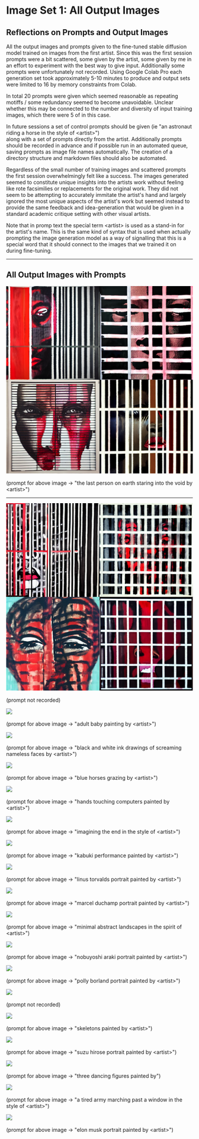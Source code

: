 # Image Set 1: All Output Images

## Reflections on Prompts and Output Images

All the output images and prompts given to the fine-tuned stable diffusion model trained on images from the first artist. Since this was the first session prompts were a bit scattered, some given by the artist, some given by me in an effort to experiment with the best way to give input. Additionally some prompts were unfortunately not recorded. Using Google Colab Pro each generation set took approximately 5-10 minutes to produce and output sets were limited to 16 by memory constraints from Colab.

In total 20 prompts were given which seemed reasonable as repeating motiffs / some redundancy seemed to become unavoidable. Unclear whether this may be connected to the number and diversity of input training images, which there were 5 of in this case.

In future sessions a set of control prompts should be given (ie "an astronaut riding a horse in the style of &lt;artist&gt;")<br> along with a set of prompts directly from the artist. Additionally prompts should be recorded in advance and if possible run in an automated queue, saving prompts as image file names automatically. The creation of a directory structure and markdown files should also be automated.

Regardless of the small number of training images and scattered prompts the first session overwhelmingly felt like a success. The images generated seemed to constitute unique insights into the artists work without feeling like rote facsimilies or replacements for the original work. They did not seem to be attempting to accurately immitate the artist's hand and largely ignored the most unique aspects of the artist's work but seemed instead to provide the same feedback and idea-generation that would be given in a standard academic critique setting with other visual artists.

Note that in promp text the special term &lt;artist&gt; is used as a stand-in for the artist's name. This is the same kind of syntax that is used when actually prompting the image generation model as a way of signalling that this is a special word that it should connect to the images that we trained it on during fine-tuning.

---

## All Output Images with Prompts

<img src="all-output-images/the_last_person_on_earth_staring_into_the_void_by_artist.png" />

(prompt for above image → "the last person on earth staring into the void by &lt;artist&gt;")<br>

---


<img src="all-output-images/prompt_lost_2.png" />

(prompt not recorded)



<img src="all-output-images/adult_baby_painting_by_artist.png" />

(prompt for above image → "adult baby painting by &lt;artist&gt;")<br>



<img src="all-output-images/black_and_white_ink_drawings_of_screaming_nameless_faces_by_artist.png" />

(prompt for above image → "black and white ink drawings of screaming nameless faces by &lt;artist&gt;")<br>



<img src="all-output-images/blue_horses_grazing_by_artist.png" />

(prompt for above image → "blue horses grazing by &lt;artist&gt;")<br>



<img src="all-output-images/hands_touching_computers_painted_by_artist.png" />

(prompt for above image → "hands touching computers painted by &lt;artist&gt;")<br>



<img src="all-output-images/imagining_the_end_in_the_style_of_artist.png" />

(prompt for above image → "imagining the end in the style of &lt;artist&gt;")<br>



<img src="all-output-images/kabuki_performance_painted_by_artist.png" />

(prompt for above image → "kabuki performance painted by &lt;artist&gt;")<br>



<!-- <img src="all-output-images/kanye_west_portrait_painted_by_artist.png" /> -->

<!-- (prompt for above image → "kanye west portrait painted by &lt;artist&gt;")<br> -->



<img src="all-output-images/linus_torvalds_portrait_painted_by_artist.png" />

(prompt for above image → "linus torvalds portrait painted by &lt;artist&gt;")<br>



<img src="all-output-images/marcel_duchamp_portrait_painted_by_artist.png" />

(prompt for above image → "marcel duchamp portrait painted by &lt;artist&gt;")<br>



<img src="all-output-images/minimal_abstract_landscapes_in_the_spirit_of_artist.png" />

(prompt for above image → "minimal abstract landscapes in the spirit of &lt;artist&gt;")<br>



<img src="all-output-images/nobuyoshi_araki_portrait_painted_by_artist.png" />

(prompt for above image → "nobuyoshi araki portrait painted by &lt;artist&gt;")<br>



<img src="all-output-images/polly_borland_portrait_painted_by_artist.png" />

(prompt for above image → "polly borland portrait painted by &lt;artist&gt;")<br>



<img src="all-output-images/prompt_lost.png" />

(prompt not recorded)



<img src="all-output-images/skeletons_painted_by_artist.png" />

(prompt for above image → "skeletons painted by &lt;artist&gt;")<br>



<img src="all-output-images/suzu_hirose_portrait_painted_by_artist.png" />

(prompt for above image → "suzu hirose portrait painted by &lt;artist&gt;")<br>



<img src="all-output-images/three_dancing_figures_painted_by.png" />

(prompt for above image → "three dancing figures painted by")



<!-- <img src="all-output-images/a_graffiti_in_a_wall_with_a_artist.png" /> -->

<!-- (prompt for above image → "a graffiti in a wall with a &lt;artist&gt;")<br> -->



<img src="all-output-images/a_tired_army_marching_past_a_window_in_the_style_of_artist.png" />

(prompt for above image → "a tired army marching past a window in the style of &lt;artist&gt;")<br>



<img src="all-output-images/elon_musk_portrait_painted_by_artist.png" />

(prompt for above image → "elon musk portrait painted by &lt;artist&gt;")<br>
